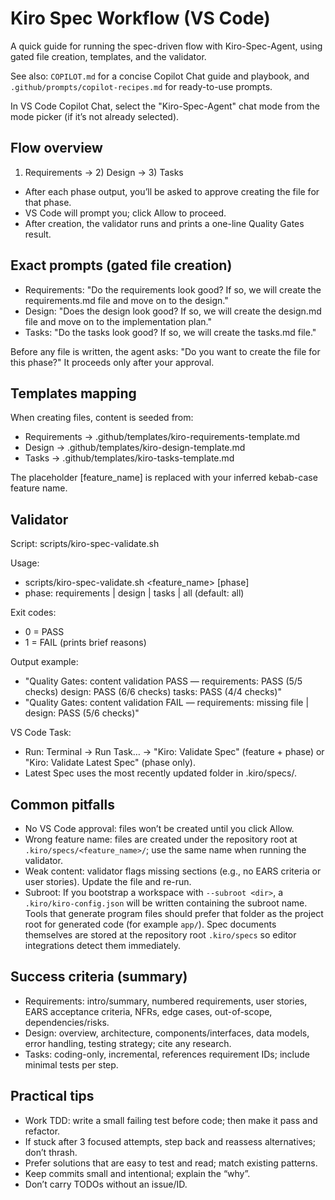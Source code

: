 # Kiro Spec Workflow (VS Code)

A quick guide for running the spec-driven flow with Kiro-Spec-Agent, using gated file creation, templates, and the validator.

See also: `COPILOT.md` for a concise Copilot Chat guide and playbook, and `.github/prompts/copilot-recipes.md` for ready-to-use prompts.

In VS Code Copilot Chat, select the "Kiro-Spec-Agent" chat mode from the mode picker (if it’s not already selected).

## Flow overview
1) Requirements → 2) Design → 3) Tasks
- After each phase output, you’ll be asked to approve creating the file for that phase.
- VS Code will prompt you; click Allow to proceed.
- After creation, the validator runs and prints a one-line Quality Gates result.

## Exact prompts (gated file creation)
- Requirements: "Do the requirements look good? If so, we will create the requirements.md file and move on to the design."
- Design: "Does the design look good? If so, we will create the design.md file and move on to the implementation plan."
- Tasks: "Do the tasks look good? If so, we will create the tasks.md file."

Before any file is written, the agent asks: "Do you want to create the file for this phase?" It proceeds only after your approval.

## Templates mapping
When creating files, content is seeded from:
- Requirements → .github/templates/kiro-requirements-template.md
- Design → .github/templates/kiro-design-template.md
- Tasks → .github/templates/kiro-tasks-template.md

The placeholder [feature_name] is replaced with your inferred kebab-case feature name.

## Validator
Script: scripts/kiro-spec-validate.sh

Usage:
- scripts/kiro-spec-validate.sh <feature_name> [phase]
- phase: requirements | design | tasks | all (default: all)

Exit codes:
- 0 = PASS
- 1 = FAIL (prints brief reasons)

Output example:
- "Quality Gates: content validation PASS — requirements: PASS (5/5 checks) design: PASS (6/6 checks) tasks: PASS (4/4 checks)"
- "Quality Gates: content validation FAIL — requirements: missing file | design: PASS (5/6 checks)"

VS Code Task:
- Run: Terminal → Run Task… → "Kiro: Validate Spec" (feature + phase) or "Kiro: Validate Latest Spec" (phase only).
- Latest Spec uses the most recently updated folder in .kiro/specs/.

## Common pitfalls
 - No VS Code approval: files won’t be created until you click Allow.
 - Wrong feature name: files are created under the repository root at `.kiro/specs/<feature_name>/`; use the same name when running the validator.
 - Weak content: validator flags missing sections (e.g., no EARS criteria or user stories). Update the file and re-run.
 - Subroot: If you bootstrap a workspace with `--subroot <dir>`, a `.kiro/kiro-config.json` will be written containing the subroot name. Tools that generate program files should prefer that folder as the project root for generated code (for example `app/`). Spec documents themselves are stored at the repository root `.kiro/specs` so editor integrations detect them immediately.

## Success criteria (summary)
- Requirements: intro/summary, numbered requirements, user stories, EARS acceptance criteria, NFRs, edge cases, out-of-scope, dependencies/risks.
- Design: overview, architecture, components/interfaces, data models, error handling, testing strategy; cite any research.
- Tasks: coding-only, incremental, references requirement IDs; include minimal tests per step.

## Practical tips
- Work TDD: write a small failing test before code; then make it pass and refactor.
- If stuck after 3 focused attempts, step back and reassess alternatives; don’t thrash.
- Prefer solutions that are easy to test and read; match existing patterns.
- Keep commits small and intentional; explain the “why”.
- Don’t carry TODOs without an issue/ID.
